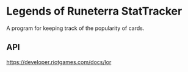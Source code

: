# Legends of Runeterra StatTracker

A program for keeping track of the popularity of cards.

## API

https://developer.riotgames.com/docs/lor


